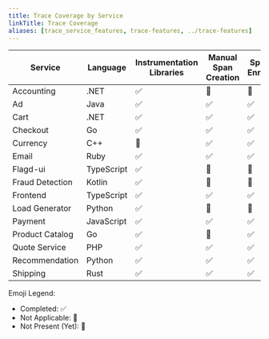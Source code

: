 ```yaml
---
title: Trace Coverage by Service
linkTitle: Trace Coverage
aliases: [trace_service_features, trace-features, ../trace-features]
---
```


| Service         | Language   | Instrumentation Libraries | Manual Span Creation | Span Data Enrichment | RPC Context Propagation | Span Links | Baggage | Resource Detection |
| --------------- | ---------- | ------------------------- | -------------------- | -------------------- | ----------------------- | ---------- | ------- | ------------------ |
| Accounting      | .NET       | ✅                        | 🚧                   | 🚧                   | 🚧                      | 🚧         | 🚧      | ✅                 |
| Ad              | Java       | ✅                        | ✅                   | ✅                   | 🔕                      | 🔕         | 🔕      | 🚧                 |
| Cart            | .NET       | ✅                        | ✅                   | ✅                   | 🔕                      | 🔕         | 🔕      | ✅                 |
| Checkout        | Go         | ✅                        | ✅                   | ✅                   | 🔕                      | 🔕         | 🔕      | ✅                 |
| Currency        | C++        | 🔕                        | ✅                   | ✅                   | ✅                      | 🔕         | 🔕      | 🚧                 |
| Email           | Ruby       | ✅                        | ✅                   | ✅                   | 🔕                      | 🔕         | 🔕      | 🚧                 |
| Flagd-ui        | TypeScript | ✅                        | 🚧                   | 🚧                   | 🚧                      | 🚧         | 🚧      | 🚧                 |
| Fraud Detection | Kotlin     | ✅                        | 🚧                   | 🚧                   | 🚧                      | ✅         | 🚧      | 🚧                 |
| Frontend        | TypeScript | ✅                        | ✅                   | ✅                   | 🔕                      | ✅         | ✅      | ✅                 |
| Load Generator  | Python     | ✅                        | 🚧                   | 🚧                   | 🚧                      | 🚧         | 🚧      | 🚧                 |
| Payment         | JavaScript | ✅                        | ✅                   | ✅                   | 🔕                      | 🔕         | ✅      | ✅                 |
| Product Catalog | Go         | ✅                        | 🔕                   | ✅                   | 🔕                      | 🔕         | 🔕      | 🚧                 |
| Quote Service   | PHP        | ✅                        | ✅                   | ✅                   | 🔕                      | 🔕         | 🔕      | 🚧                 |
| Recommendation  | Python     | ✅                        | ✅                   | ✅                   | 🔕                      | 🔕         | 🔕      | 🚧                 |
| Shipping        | Rust       | ✅                        | ✅                   | ✅                   | ✅                      | 🔕         | 🔕      | ✅                 |

Emoji Legend:

- Completed: ✅
- Not Applicable: 🔕
- Not Present (Yet): 🚧
